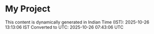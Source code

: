 # My Project

This content is dynamically generated in Indian Time (IST): 2025-10-26 13:13:06 IST
Converted to UTC: 2025-10-26 07:43:06 UTC
